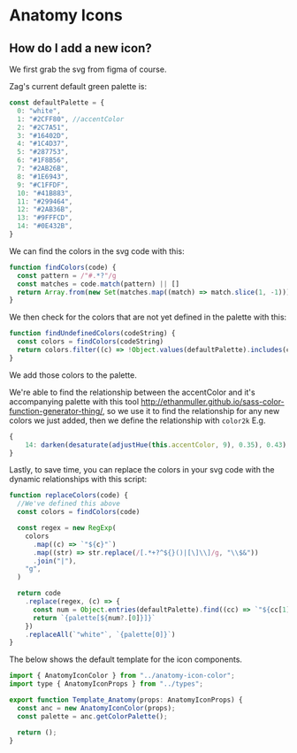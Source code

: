 # Anatomy Icons

## How do I add a new icon?

We first grab the svg from figma of course.

Zag's current default green palette is:

```js
const defaultPalette = {
  0: "white",
  1: "#2CFF80", //accentColor
  2: "#2C7A51",
  3: "#16402D",
  4: "#1C4D37",
  5: "#287753",
  6: "#1F8B56",
  7: "#2AB26B",
  8: "#1E6943",
  9: "#C1FFDF",
  10: "#41B883",
  11: "#299464",
  12: "#2AB36B",
  13: "#9FFFCD",
  14: "#0E432B",
}
```

We can find the colors in the svg code with this:

```js
function findColors(code) {
  const pattern = /"#.*?"/g
  const matches = code.match(pattern) || []
  return Array.from(new Set(matches.map((match) => match.slice(1, -1))))
}
```

We then check for the colors that are not yet defined in the palette with this:

```js
function findUndefinedColors(codeString) {
  const colors = findColors(codeString)
  return colors.filter((c) => !Object.values(defaultPalette).includes(c))
}
```

We add those colors to the palette.

We're able to find the relationship between the accentColor and it's accompanying palette with this tool
http://ethanmuller.github.io/sass-color-function-generator-thing/, so we use it to find the relationship for any new
colors we just added, then we define the relationship with `color2k` E.g.

```js
{
    14: darken(desaturate(adjustHue(this.accentColor, 9), 0.35), 0.43),
}
```

Lastly, to save time, you can replace the colors in your svg code with the dynamic relationships with this script:

```js
function replaceColors(code) {
  //We've defined this above
  const colors = findColors(code)

  const regex = new RegExp(
    colors
      .map((c) => `"${c}"`)
      .map((str) => str.replace(/[.*+?^${}()|[\]\\]/g, "\\$&"))
      .join("|"),
    "g",
  )

  return code
    .replace(regex, (c) => {
      const num = Object.entries(defaultPalette).find((cc) => `"${cc[1]}"` === c)
      return `{palette[${num?.[0]}]}`
    })
    .replaceAll(`"white"`, `{palette[0]}`)
}
```

The below shows the default template for the icon components.

```js
import { AnatomyIconColor } from "../anatomy-icon-color";
import type { AnatomyIconProps } from "../types";

export function Template_Anatomy(props: AnatomyIconProps) {
  const anc = new AnatomyIconColor(props);
  const palette = anc.getColorPalette();

  return ();
}
```
